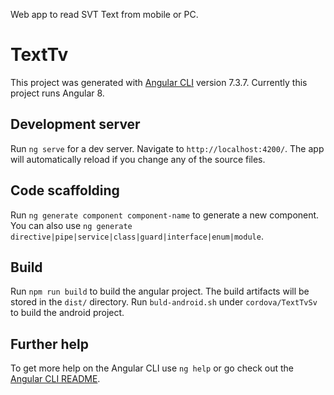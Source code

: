 Web app to read SVT Text from mobile or PC. 

# TextTv

This project was generated with [Angular CLI](https://github.com/angular/angular-cli) version 7.3.7. Currently this project runs Angular 8.

## Development server

Run `ng serve` for a dev server. Navigate to `http://localhost:4200/`. The app will automatically reload if you change any of the source files.

## Code scaffolding

Run `ng generate component component-name` to generate a new component. You can also use `ng generate directive|pipe|service|class|guard|interface|enum|module`.

## Build

Run `npm run build` to build the angular project. The build artifacts will be stored in the `dist/` directory.
Run `buld-android.sh` under `cordova/TextTvSv` to build the android project.

## Further help

To get more help on the Angular CLI use `ng help` or go check out the [Angular CLI README](https://github.com/angular/angular-cli/blob/master/README.md).
